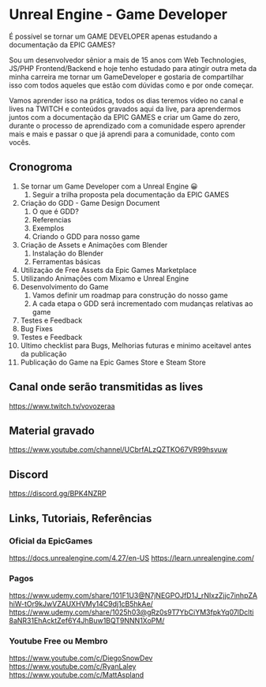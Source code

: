 # Unreal Engine - Game Developer

É possível se tornar um GAME DEVELOPER
apenas estudando a documentação
da EPIC GAMES?

Sou um desenvolvedor sênior a mais de 15 anos com Web Technologies, JS/PHP Frontend/Backend e hoje tenho estudado para atingir outra meta da minha carreira me tornar um GameDeveloper e gostaria de compartilhar isso com todos aqueles que estão com dúvidas como e por onde começar.

Vamos aprender isso na prática, todos os dias teremos vídeo no canal e lives na TWITCH e conteúdos gravados aqui da live, para aprendermos juntos com a documentação da EPIC GAMES e criar um Game do zero, durante o processo de aprendizado com a comunidade espero aprender mais e mais e passar o que já aprendi para a comunidade, conto com vocês.


## Cronogroma

1. Se tornar um Game Developer com a Unreal Engine 😀
    1. Seguir a trilha proposta pela documentação da EPIC GAMES
2. Criação do GDD - Game Design Document
    1. O que é GDD?
    2. Referencias
    3. Exemplos
    4. Criando o GDD para nosso game
3. Criação de Assets e Animações com Blender
    1. Instalação do Blender
    2. Ferramentas básicas
4. Utilização de Free Assets da Epic Games Marketplace
5. Utilizando Animações com Mixamo e Unreal Engine
6. Desenvolvimento do Game
    1. Vamos definir um roadmap para construção do nosso game
    2. A cada etapa o GDD será incrementado com mudanças relativas ao game
7. Testes e Feedback
8. Bug Fixes
9. Testes e Feedback
10. Ultimo checklist para Bugs, Melhorias futuras e minimo aceitavel antes da publicação
11. Publicação do Game na Epic Games Store e Steam Store

## Canal onde serão transmitidas as lives

https://www.twitch.tv/vovozeraa

## Material gravado

https://www.youtube.com/channel/UCbrfALzQZTKO67VR99hsvuw

## Discord

https://discord.gg/BPK4NZRP

## Links, Tutoriais, Referências

### Oficial da EpicGames

https://docs.unrealengine.com/4.27/en-US
https://learn.unrealengine.com/

### Pagos

https://www.udemy.com/share/101F1U3@N7jNEGPOJfD1J_rNIxzZjjc7inhpZAhiW-tOr9kJwVZAUXHVMy14C9dj1cB5hkAe/
https://www.udemy.com/share/1025h03@gRz0s9T7YbCiYM3fpkYq07lDclti8aNR31EhAcktZef6Y4JhBuw1BQT9NNN1XoPM/

### Youtube Free ou Membro

https://www.youtube.com/c/DiegoSnowDev
https://www.youtube.com/c/RyanLaley
https://www.youtube.com/c/MattAspland
